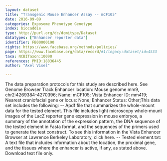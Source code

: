 ```yaml
---
layout: dataset  
title: "Transgenic Mouse Enhancer Assay -- mCF105"  
date: 2016-09-09  
categories: Exposome Phenotype Genotype  
index: biocaddie  
type: http://purl.org/dc/dcmitype/Dataset  
datatypes: ["Enhancer reporter data"]  
identifier: FB00000190  
rights: https://www.facebase.org/methods/policies/  
page: https://www.facebase.org/data/record/#1/legacy:dataset/id=4533  
taxa: NCBITaxon:10090  
references: PMID:18836445  
author: "Axel Visel"  

---
```

The data preparation protocols for this study are described here. See Genome Browser Track Enhancer location: Mouse genome mm9, chr2:4269384-4270396; Name: mCF105; Vista Enhancer ID: mm419; Nearest craniofacial gene or locus: None; Enhancer Status: Other;This data set includes the following: -- Apdf file that summarizes the whole-mount data for the tested element. This file includes light microscopy whole-mount images of the LacZ reporter gene expression in mouse embryos, a summary of the annotation of the expression pattern, the DNA sequence of the tested element in Fasta format, and the sequences of the primers used to generate the test construct. To see this information in the Vista Enhancer Browser at Lawrence Berkeley Laboratory, click here. -- Tested element.txt: A text file that includes information about the location, the proximal gene, and the tissues where the enhancer is active, if any, as stated above. Download text file only.   

